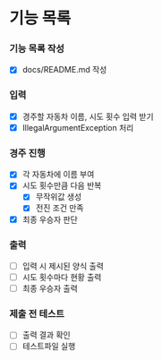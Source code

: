 # 기능 목록

### 기능 목록 작성
- [x] docs/README.md 작성

### 입력
- [x] 경주할 자동차 이름, 시도 횟수 입력 받기
- [x] IllegalArgumentException 처리

### 경주 진행
- [x] 각 자동차에 이름 부여
- [x] 시도 횟수만큼 다음 반복
  - [x] 무작위값 생성
  - [x] 전진 조건 만족
- [x] 최종 우승자 판단

### 출력
- [ ] 입력 시 제시된 양식 출력
- [ ] 시도 횟수마다 현황 출력
- [ ] 최종 우승자 출력

### 제출 전 테스트
- [ ] 출력 결과 확인
- [ ] 테스트파일 실행